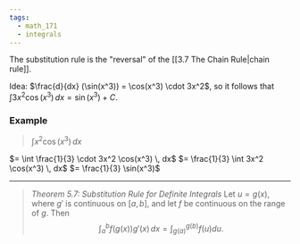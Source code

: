```yaml
---
tags:
  - math_171
  - integrals
---
```


The substitution rule is the "reversal" of the [[3.7 The Chain Rule|chain rule]].

Idea:
$\frac{d}{dx} (\sin(x^3)) = \cos(x^3) \cdot 3x^2$,
so it follows that
$\int 3x^2 \cos(x^3) \, dx = \sin(x^3) + C$.

### Example

> $\int x^2 \cos(x^3) \, dx$

$= \int \frac{1}{3} \cdot 3x^2 \cos(x^3) \, dx$
$= \frac{1}{3} \int 3x^2 \cos(x^3) \, dx$
$= \frac{1}{3} \sin(x^3)$

---

> *Theorem 5.7: Substitution Rule for Definite Integrals*
> Let $u = g(x)$, where $g'$ is continuous on $[a, b]$, and let $f$ be continuous on the range of $g$. Then
> $$ \int_a^b f(g(x)) g'(x) \, dx = \int_{g(a)}^{g(b)} f(u) du. $$